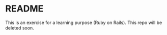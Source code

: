 # README

This is an exercise for a learning purpose (Ruby on Rails).
This repo will be deleted soon.
